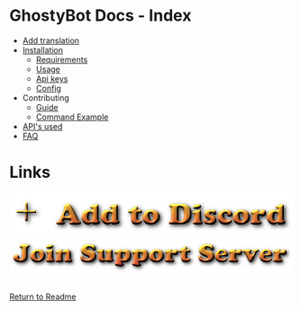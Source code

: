 # GhostyBot Docs - Index

- [Add translation](TRANSLATE.md)
- [Installation](INSTALLATION.md)
  - [Requirements](INSTALLATION.md#requirements)
  - [Usage](INSTALLATION.md#usage)
  - [Api keys](INSTALLATION.md#api-keys)
  - [Config](INSTALLATION.md#config)
- Contributing
  - [Guide](CONTRIBUTING.md)
  - [Command Example](COMMAND_OPTIONS.md)
- [API's used](APIS_USED.md)
- [FAQ](./FAQ.md)

# Links

[![Add ghostybot](../.github/add-to-discord.png)](https://discord.com/oauth2/authorize?client_id=632843197600759809&scope=bot&permissions=8)
[![Ghostybot Support server](../.github/join-support-server.png)](https://discord.gg/XxHrtkA)

##

[Return to Readme](https://github.com/dev-caspertheghost/ghostybot)
